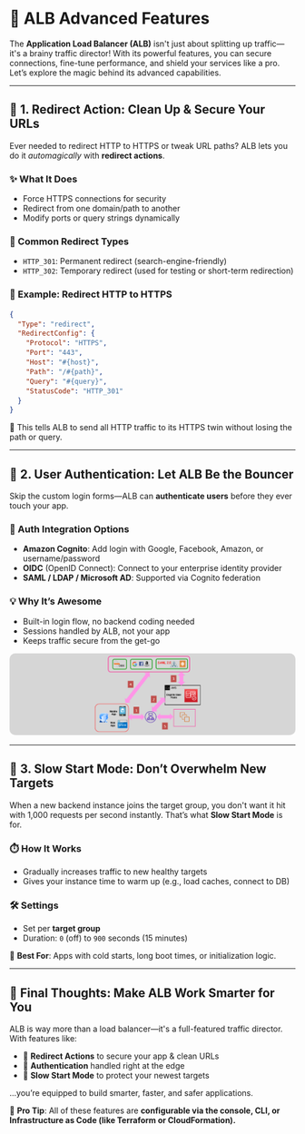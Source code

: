 # **🚀 ALB Advanced Features**

The **Application Load Balancer (ALB)** isn't just about splitting up traffic—it's a brainy traffic director! With its powerful features, you can secure connections, fine-tune performance, and shield your services like a pro. Let’s explore the magic behind its advanced capabilities.

---

## **🔄 1. Redirect Action: Clean Up & Secure Your URLs**

Ever needed to redirect HTTP to HTTPS or tweak URL paths? ALB lets you do it _automagically_ with **redirect actions**.

### **✨ What It Does**

- Force HTTPS connections for security
- Redirect from one domain/path to another
- Modify ports or query strings dynamically

### **📌 Common Redirect Types**

- `HTTP_301`: Permanent redirect (search-engine-friendly)
- `HTTP_302`: Temporary redirect (used for testing or short-term redirection)

### **🔧 Example: Redirect HTTP to HTTPS**

```json
{
  "Type": "redirect",
  "RedirectConfig": {
    "Protocol": "HTTPS",
    "Port": "443",
    "Host": "#{host}",
    "Path": "/#{path}",
    "Query": "#{query}",
    "StatusCode": "HTTP_301"
  }
}
```

🧭 This tells ALB to send all HTTP traffic to its HTTPS twin without losing the path or query.

---

## **🔐 2. User Authentication: Let ALB Be the Bouncer**

Skip the custom login forms—ALB can **authenticate users** before they ever touch your app.

### **🔑 Auth Integration Options**

- **Amazon Cognito**: Add login with Google, Facebook, Amazon, or username/password
- **OIDC** (OpenID Connect): Connect to your enterprise identity provider
- **SAML / LDAP / Microsoft AD**: Supported via Cognito federation

### **💡 Why It’s Awesome**

- Built-in login flow, no backend coding needed
- Sessions handled by ALB, not your app
- Keeps traffic secure from the get-go

<div style="text-align: center;">
  <img src="images/alb-authentication.png" style="border-radius: 10px;" alt="Authenticating Users (HTTPS requests)" />
</div>

---

## **🐢 3. Slow Start Mode: Don’t Overwhelm New Targets**

When a new backend instance joins the target group, you don't want it hit with 1,000 requests per second instantly. That’s what **Slow Start Mode** is for.

### **⏱️ How It Works**

- Gradually increases traffic to new healthy targets
- Gives your instance time to warm up (e.g., load caches, connect to DB)

### **🛠️ Settings**

- Set per **target group**
- Duration: `0` (off) to `900` seconds (15 minutes)

🎯 **Best For**: Apps with cold starts, long boot times, or initialization logic.

---

## **🎯 Final Thoughts: Make ALB Work Smarter for You**

ALB is way more than a load balancer—it's a full-featured traffic director. With features like:

- 🔁 **Redirect Actions** to secure your app & clean URLs
- 🔐 **Authentication** handled right at the edge
- 🐢 **Slow Start Mode** to protect your newest targets

...you’re equipped to build smarter, faster, and safer applications.

🧠 **Pro Tip**: All of these features are **configurable via the console, CLI, or Infrastructure as Code (like Terraform or CloudFormation).**
